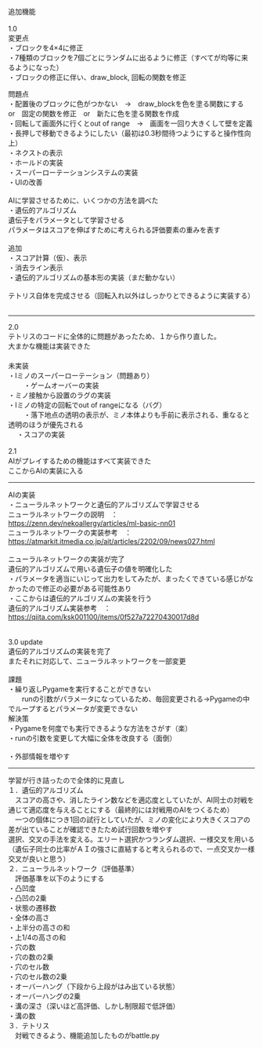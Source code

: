 追加機能 <br>
<br>
1.0<br>
変更点<br>
・ブロックを4×4に修正<br>
・7種類のブロックを7個ごとにランダムに出るように修正（すべてが均等に来るようになった）<br>
・ブロックの修正に伴い、draw_block, 回転の関数を修正<br>

問題点<br>
・配置後のブロックに色がつかない　→　draw_blockを色を塗る関数にする　or　固定の関数を修正　or　新たに色を塗る関数を作成<br>
・回転して画面外に行くとout of range　→　画面を一回り大きくして壁を定義<br>
・長押しで移動できるようにしたい（最初は0.3秒間待つようにすると操作性向上）<br>
・ネクストの表示<br>
・ホールドの実装<br>
・スーパーローテーションシステムの実装<br>
・UIの改善<br>
<br>
AIに学習させるために、いくつかの方法を調べた<br>
・遺伝的アルゴリズム<br>
遺伝子をパラメータとして学習させる<br>
パラメータはスコアを伸ばすために考えられる評価要素の重みを表す<br>
<br>
追加<br>
・スコア計算（仮）、表示<br>
・消去ライン表示<br>
・遺伝的アルゴリズムの基本形の実装（まだ動かない）<br>
<br>
テトリス自体を完成させる（回転入れ以外はしっかりとできるように実装する）<br>
<br>

-----------------------------------------------------------------------------------
2.0<br>
テトリスのコードに全体的に問題があったため、１から作り直した。　　<br>
大まかな機能は実装できた　　<br>
　　<br>
未実装　　<br>
・Iミノのスーパーローテーション（問題あり）<br>　　
・ゲームオーバーの実装　　<br>
・ミノ接触から設置のラグの実装　　<br>
・Iミノの特定の回転でout of rangeになる（バグ）<br>　　
・落下地点の透明の表示が、ミノ本体よりも手前に表示される、重なると透明のほうが優先される　<br>　
・スコアの実装　　<br>

2.1　　<br>
AIがプレイするための機能はすべて実装できた<br> 
ここからAIの実装に入る<br>

------------------------------------------------------------------------------------
AIの実装<br>
・ニューラルネットワークと遺伝的アルゴリズムで学習させる<br>
ニューラルネットワークの説明　：　https://zenn.dev/nekoallergy/articles/ml-basic-nn01<br>
ニューラルネットワークの実装参考　：　https://atmarkit.itmedia.co.jp/ait/articles/2202/09/news027.html<br>
<br>
ニューラルネットワークの実装が完了<br>
遺伝的アルゴリズムで用いる遺伝子の値を明確化した<br>
・パラメータを適当にいじって出力をしてみたが、まったくできている感じがなかったので修正の必要がある可能性あり<br>
・ここからは遺伝的アルゴリズムの実装を行う<br>
遺伝的アルゴリズム実装参考　：　https://qiita.com/ksk001100/items/0f527a72270430017d8d<br>
<br><br>
3.0 update<br>
遺伝的アルゴリズムの実装を完了<br>
またそれに対応して、ニューラルネットワークを一部変更<br>
<br>
課題<br>
・繰り返しPygameを実行することができない<br>
　　runの引数がパラメータになっているため、毎回変更される→Pygameの中でループするとパラメータが変更できない<br>
  解決策<br>
  ・Pygameを何度でも実行できるような方法をさがす（楽）<br>
  ・runの引数を変更して大幅に全体を改良する（面倒）<br>
<br>
・外部情報を増やす<br>

-----------------------------------------------------------------------------------------
学習が行き詰ったので全体的に見直し  
１．遺伝的アルゴリズム  
　スコアの高さや、消したライン数などを適応度としていたが、AI同士の対戦を通じて適応度を与えることにする（最終的には対戦用のAIをつくるため）  
　一つの個体につき1回の試行としていたが、ミノの変化により大きくスコアの差が出ていることが確認できたため試行回数を増やす  
 選択、交叉の手法を変える。エリート選択かつランダム選択、一様交叉を用いる（遺伝子同士の比率がＡＩの強さに直結すると考えられるので、一点交叉か一様交叉が良いと思う）  
２．ニューラルネットワーク（評価基準）  
　評価基準を以下のようにする  
 ・凸凹度  
 ・凸凹の2乗  
 ・状態の遷移数  
 ・全体の高さ  
 ・上半分の高さの和  
 ・上1/4の高さの和  
 ・穴の数  
 ・穴の数の2乗  
 ・穴のセル数  
 ・穴のセル数の2乗  
 ・オーバーハング（下段から上段がはみ出ている状態）  
 ・オーバーハングの2乗  
 ・溝の深さ（深いほど高評価、しかし制限超で低評価）  
 ・溝の数  
３．テトリス  
　対戦できるよう、機能追加したものがbattle.py  
 
